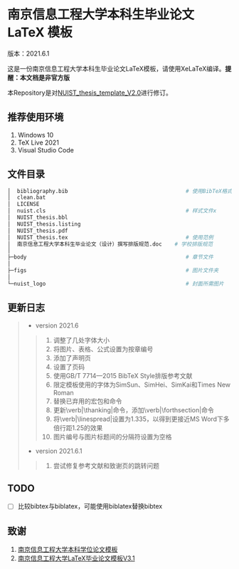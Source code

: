 # 南京信息工程大学本科生毕业论文 LaTeX 模板 
版本：2021.6.1

这是一份南京信息工程大学本科生毕业论文LaTeX模板，请使用XeLaTeX编译。**提醒：本文档是非官方版**

本Repository是对[NUIST_thesis_template_V2.0](https://github.com/LirenW/NUIST_thesis_template_V2.0)进行修订。

## 推荐使用环境
1. Windows 10
2. TeX Live 2021
3. Visual Studio Code

## 文件目录
```bash
│  bibliography.bib                                     # 使用BibTeX格式化的参考列表
│  clean.bat                                            
│  LICENSE                                              
│  nuist.cls                                            # 样式文件x
│  NUIST_thesis.bbl
│  NUIST_thesis.listing
│  NUIST_thesis.pdf
│  NUIST_thesis.tex                                     # 使用范例
│  南京信息工程大学本科生毕业论文（设计）撰写排版规范.doc    # 学校排版规范
│
├─body                                                  # 章节文件
│
├─figs                                                  # 图片文件夹
│
└─nuist_logo                                            # 封面所需图片
```

## 更新日志
> * version 2021.6
> > 1. 调整了几处字体大小
> > 2. 将图片、表格、公式设置为按章编号
> > 3. 添加了声明页
> > 4. 设置了页码
> > 5. 使用GB/T 7714—2015 BibTeX Style排版参考文献
> > 6. 限定模板使用的字体为SimSun、SimHei、SimKai和Times New Roman
> > 7. 替换已弃用的宏包和命令
> > 8. 更新\verb|\thanking|命令，添加\verb|\forthsection|命令
> > 9. 将\verb|\linespread|设置为1.335，以得到更接近MS Word下多倍行距1.25的效果
> > 10. 图片编号与图片标题间的分隔符设置为空格
> * version 2021.6.1
> > 1. 尝试修复参考文献和致谢页的跳转问题

## TODO
- [ ] 比较bibtex与biblatex，可能使用biblatex替换bibtex

## 致谢
1. [南京信息工程大学本科学位论文模板](https://github.com/LirenW/NUIST_thesis_template_V2.0)
2. [南京信息工程大学LaTeX毕业论文模板V3.1](https://latexstudio.net/index/details/index/mid/1524.html)
